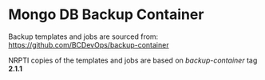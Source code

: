 # Mongo DB Backup Container

Backup templates and jobs are sourced from: https://github.com/BCDevOps/backup-container

NRPTI copies of the templates and jobs are based on *backup-container* tag **2.1.1**
